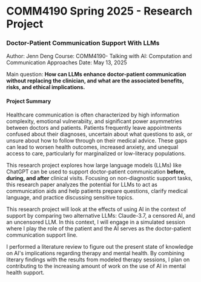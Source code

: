 # COMM4190 Spring 2025 - Research Project

### Doctor-Patient Communication Support With LLMs

Author: Jenn Deng 
Course: COMM4190- Talking with AI: Computation and Communication Approaches
Date: May 13, 2025

Main question: **How can LLMs enhance doctor-patient communication without replacing the clinician, and what are the associated benefits, risks, and ethical implications.**


#### Project Summary 

Healthcare communication is often characterized by high information complexity, emotional vulnerabiity, and significant power asymmetries between doctors and patients. Patients frequently leave appointments confused about their diagnoses, uncertain about what questions to ask, or unsure about how to follow through on their medical advice. These gaps can lead to worsen health outcomes, increased anxiety, and unequal access to care, particularly for marginalized or low-literacy populations.

This research project explores how large language models (LLMs) like ChatGPT can be used to support doctor-patient communication **before, during, and after** clinical visits. Focusing on non-diagnostic support tasks, this research paper analyzes the potential for LLMs to act as communication aids and help patients prepare questions, clarify medical language, and practice discussing sensitive topics. 


This research project will look at the effects of using AI  in the context of support by comparing two alternative LLMs: Claude-3.7, a censored AI, and an uncensored LLM. In this context, I will engage in a simulated session where I play the role of the patient and the AI serves as the doctor-patient communication support line.

I performed a literature review to figure out the present state of knowledge on AI's implications regarding therapy and mental health. By combining literary findings with the results from modeled therapy sessions, I plan on contributing to the increasing amount of work on the use of AI in mental health support.






